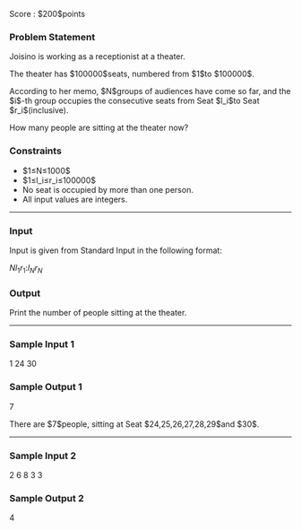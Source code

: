 
<div>

<span>

<span>

<p>
Score : $200$points
</p>

<div>

<section>

### **Problem Statement**

<p>
Joisino is working as a receptionist at a theater.
</p>

<p>
The theater has $100000$seats, numbered from $1$to $100000$.
</p>

<p>
According to her memo, $N$groups of audiences have come so far, and the $i$-th group occupies the consecutive seats from Seat $l_i$to Seat $r_i$(inclusive).
</p>

<p>
How many people are sitting at the theater now?
</p>

</section>

</div>

<div>

<section>

### **Constraints**

<ul>

<li>
$1≤N≤1000$
</li>

<li>
$1≤l_i≤r_i≤100000$
</li>

<li>
No seat is occupied by more than one person.
</li>

<li>
All input values are integers.
</li>

</ul>

</section>

</div>

---

<div>

<div>

<section>

### **Input**

<p>
Input is given from Standard Input in the following format:
</p>

<div>

$N$$l_1$$r_1$$:$$l_N$$r_N$
</div>

</section>

</div>

<div>

<section>

### **Output**

<p>
Print the number of people sitting at the theater.
</p>

</section>

</div>

</div>

---

<div>

<section>

### **Sample Input 1**

<div>

1
24 30

</div>

</section>

</div>

<div>

<section>

### **Sample Output 1**

<div>

7

</div>

<p>
There are $7$people, sitting at Seat $24,25,26,27,28,29$and $30$.
</p>

</section>

</div>

---

<div>

<section>

### **Sample Input 2**

<div>

2
6 8
3 3

</div>

</section>

</div>

<div>

<section>

### **Sample Output 2**

<div>

4

</div>

</section>

</div>

</span>

</span>

</div>
